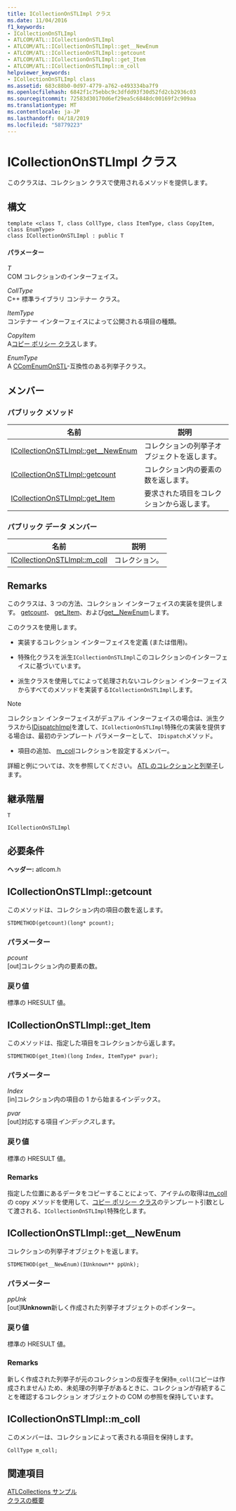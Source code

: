```yaml
---
title: ICollectionOnSTLImpl クラス
ms.date: 11/04/2016
f1_keywords:
- ICollectionOnSTLImpl
- ATLCOM/ATL::ICollectionOnSTLImpl
- ATLCOM/ATL::ICollectionOnSTLImpl::get__NewEnum
- ATLCOM/ATL::ICollectionOnSTLImpl::getcount
- ATLCOM/ATL::ICollectionOnSTLImpl::get_Item
- ATLCOM/ATL::ICollectionOnSTLImpl::m_coll
helpviewer_keywords:
- ICollectionOnSTLImpl class
ms.assetid: 683c88b0-0d97-4779-a762-e493334ba7f9
ms.openlocfilehash: 6842f1c75ebbc9c3dfdd93f30d52fd2cb2936c03
ms.sourcegitcommit: 72583d30170d6ef29ea5c6848dc00169f2c909aa
ms.translationtype: MT
ms.contentlocale: ja-JP
ms.lasthandoff: 04/18/2019
ms.locfileid: "58779223"
---
```

# <a name="icollectiononstlimpl-class"></a>ICollectionOnSTLImpl クラス

このクラスは、コレクション クラスで使用されるメソッドを提供します。

## <a name="syntax"></a>構文

```
template <class T, class CollType, class ItemType, class CopyItem, class EnumType>
class ICollectionOnSTLImpl : public T
```

#### <a name="parameters"></a>パラメーター

*T*<br/>
COM コレクションのインターフェイス。

*CollType*<br/>
C++ 標準ライブラリ コンテナー クラス。

*ItemType*<br/>
コンテナー インターフェイスによって公開される項目の種類。

*CopyItem*<br/>
A[コピー ポリシー クラス](../../atl/atl-copy-policy-classes.md)します。

*EnumType*<br/>
A [CComEnumOnSTL](../../atl/reference/ccomenumonstl-class.md)-互換性のある列挙子クラス。

## <a name="members"></a>メンバー

### <a name="public-methods"></a>パブリック メソッド

|名前|説明|
|----------|-----------------|
|[ICollectionOnSTLImpl::get__NewEnum](#newenum)|コレクションの列挙子オブジェクトを返します。|
|[ICollectionOnSTLImpl::getcount](#get_count)|コレクション内の要素の数を返します。|
|[ICollectionOnSTLImpl::get_Item](#get_item)|要求された項目をコレクションから返します。|

### <a name="public-data-members"></a>パブリック データ メンバー

|名前|説明|
|----------|-----------------|
|[ICollectionOnSTLImpl::m_coll](#m_coll)|コレクション。|

## <a name="remarks"></a>Remarks

このクラスは、3 つの方法、コレクション インターフェイスの実装を提供します。 [getcount](#get_count)、 [get_Item](#get_item)、および[get__NewEnum](#newenum)します。

このクラスを使用します。

- 実装するコレクション インターフェイスを定義 (または借用)。

- 特殊化クラスを派生`ICollectionOnSTLImpl`このコレクションのインターフェイスに基づいています。

- 派生クラスを使用してによって処理されないコレクション インターフェイスからすべてのメソッドを実装する`ICollectionOnSTLImpl`します。

> [!NOTE]
>  コレクション インターフェイスがデュアル インターフェイスの場合は、派生クラスから[IDispatchImpl](../../atl/reference/idispatchimpl-class.md)を渡して、`ICollectionOnSTLImpl`特殊化の実装を提供する場合は、最初のテンプレート パラメーターとして、 `IDispatch`メソッド。

- 項目の追加、 [m_coll](#m_coll)コレクションを設定するメンバー。

詳細と例については、次を参照してください。 [ATL のコレクションと列挙子](../../atl/atl-collections-and-enumerators.md)します。

## <a name="inheritance-hierarchy"></a>継承階層

`T`

`ICollectionOnSTLImpl`

## <a name="requirements"></a>必要条件

**ヘッダー:** atlcom.h

##  <a name="get_count"></a>  ICollectionOnSTLImpl::getcount

このメソッドは、コレクション内の項目の数を返します。

```
STDMETHOD(getcount)(long* pcount);
```

### <a name="parameters"></a>パラメーター

*pcount*<br/>
[out]コレクション内の要素の数。

### <a name="return-value"></a>戻り値

標準の HRESULT 値。

##  <a name="get_item"></a>  ICollectionOnSTLImpl::get_Item

このメソッドは、指定した項目をコレクションから返します。

```
STDMETHOD(get_Item)(long Index, ItemType* pvar);
```

### <a name="parameters"></a>パラメーター

*Index*<br/>
[in]コレクション内の項目の 1 から始まるインデックス。

*pvar*<br/>
[out]対応する項目*インデックス*します。

### <a name="return-value"></a>戻り値

標準の HRESULT 値。

### <a name="remarks"></a>Remarks

指定した位置にあるデータをコピーすることによって、アイテムの取得は[m_coll](#m_coll)の copy メソッドを使用して、[コピー ポリシー クラス](../../atl/atl-copy-policy-classes.md)のテンプレート引数として渡される、`ICollectionOnSTLImpl`特殊化します。

##  <a name="newenum"></a>  ICollectionOnSTLImpl::get__NewEnum

コレクションの列挙子オブジェクトを返します。

```
STDMETHOD(get__NewEnum)(IUnknown** ppUnk);
```

### <a name="parameters"></a>パラメーター

*ppUnk*<br/>
[out]**IUnknown**新しく作成された列挙子オブジェクトのポインター。

### <a name="return-value"></a>戻り値

標準の HRESULT 値。

### <a name="remarks"></a>Remarks

新しく作成された列挙子が元のコレクションの反復子を保持`m_coll`(コピーは作成されません) ため、未処理の列挙子があるときに、コレクションが存続することを確認するコレクション オブジェクトの COM の参照を保持しています。

##  <a name="m_coll"></a>  ICollectionOnSTLImpl::m_coll

このメンバーは、コレクションによって表される項目を保持します。

```
CollType m_coll;
```

## <a name="see-also"></a>関連項目

[ATLCollections サンプル](../../overview/visual-cpp-samples.md)<br/>
[クラスの概要](../../atl/atl-class-overview.md)
